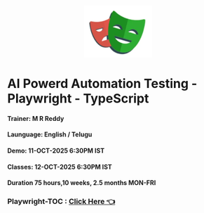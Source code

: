 <div align="center">
  <img src="rrplaywrigh.PNG" alt="Project Screenshot">
</div>

# AI Powerd Automation Testing - Playwright - TypeScript
#### Trainer: M R Reddy
#### Launguage: English / Telugu
#### Demo: 11-OCT-2025 6:30PM IST
#### Classes: 12-OCT-2025 6:30PM IST
#### Duration 75 hours,10 weeks, 2.5 months MON-FRI
### Playwright-TOC : **[Click Here 👈 ](profile/content.md)**
